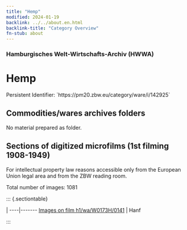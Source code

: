 ```yaml
---
title: "Hemp"
modified: 2024-01-19
backlink: ../../about.en.html
backlink-title: "Category Overview"
fn-stub: about
---
```


### Hamburgisches Welt-Wirtschafts-Archiv (HWWA)

# Hemp

<div class="hint">Persistent Identifier: `https://pm20.zbw.eu/category/ware/i/142925`</div>







## Commodities/wares archives folders





No material prepared as folder.



<a id="filmsections" />

## Sections of digitized microfilms (1st filming 1908-1949)

<p>For intellectual property law reasons accessible only from the European Union legal area and from the ZBW reading room.</p>



<p>Total number of images: 1081</p>




::: {.sectiontable}

 | 
----|-------
<a class="btn" href="https://pm20.zbw.eu/film/h1/wa/W0173H/0141" rel="nofollow">Images on film h1/wa/W0173H/0141</a> | Hanf


:::
















